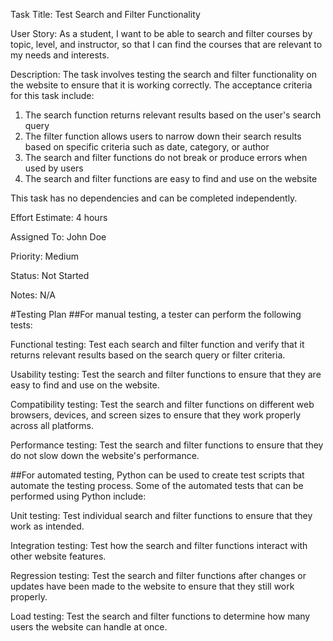 Task Title: 
Test Search and Filter Functionality

User Story: 
As a student, I want to be able to search and filter courses by topic, level, and instructor, so that I can find the courses that are relevant to my needs and interests.

Description:
The task involves testing the search and filter functionality on the website to ensure that it is working correctly. The acceptance criteria for this task include:

1. The search function returns relevant results based on the user's search query
2. The filter function allows users to narrow down their search results based on specific criteria such as date, category, or author
3. The search and filter functions do not break or produce errors when used by users
4. The search and filter functions are easy to find and use on the website

This task has no dependencies and can be completed independently. 

Effort Estimate:
4 hours

Assigned To: John Doe

Priority: Medium 

Status: Not Started

Notes: N/A

#Testing Plan
##For manual testing, a tester can perform the following tests:

Functional testing: Test each search and filter function and verify that it returns relevant results based on the search query or filter criteria.

Usability testing: Test the search and filter functions to ensure that they are easy to find and use on the website.

Compatibility testing: Test the search and filter functions on different web browsers, devices, and screen sizes to ensure that they work properly across all platforms.

Performance testing: Test the search and filter functions to ensure that they do not slow down the website's performance.

##For automated testing, Python can be used to create test scripts that automate the testing process. Some of the automated tests that can be performed using Python include:

Unit testing: Test individual search and filter functions to ensure that they work as intended.

Integration testing: Test how the search and filter functions interact with other website features.

Regression testing: Test the search and filter functions after changes or updates have been made to the website to ensure that they still work properly.

Load testing: Test the search and filter functions to determine how many users the website can handle at once.


